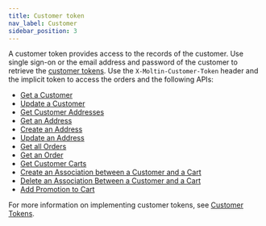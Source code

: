 ```yaml
---
title: Customer token
nav_label: Customer
sidebar_position: 3
---
```


A customer token provides access to the records of the customer. Use single sign-on or the email address and password of the customer to retrieve the [customer tokens](/docs/customer-management/customer-managment-api/customer-tokens).  Use the `X-Moltin-Customer-Token` header and the implicit token to access the orders and the following APIs:

- [Get a Customer](/docs/customer-management/customer-managment-api/get-a-customer)
- [Update a Customer](/docs/customer-management/customer-managment-api/update-a-customer)
- [Get Customer Addresses](/docs/commerce-cloud/addresses/get-all-addresses)
- [Get an Address](/docs/commerce-cloud/addresses/get-an-address)
- [Create an Address](/docs/commerce-cloud/addresses/create-an-address)
- [Update an Address](/docs/commerce-cloud/addresses/update-an-address)
- [Get all Orders](/docs/orders/orders-api/get-all-orders)
- [Get an Order](/docs/orders/orders-api/get-an-order)
- [Get Customer Carts](/docs/carts/customer-cart-associations/get-customer-carts)
- [Create an Association between a Customer and a Cart](/docs/carts/customer-cart-associations/create-an-association)
- [Delete an Association Between a Customer and a Cart](/docs/carts/customer-cart-associations/delete-an-association)
- [Add Promotion to Cart](/docs/carts/cart-items/add-promotion-to-cart)

For more information on implementing customer tokens, see [Customer Tokens](/docs/customer-management/customer-managment-api/customer-tokens).
